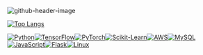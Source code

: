 ![github-header-image](https://github.com/user-attachments/assets/ba0e05be-e833-49d7-ad68-3aafc98e37e7)

<!--
**RobCaamano/RobCaamano** is a ✨ _special_ ✨ repository because its `README.md` (this file) appears on your GitHub profile.

Here are some ideas to get you started:

- 🔭 I’m currently working on ...
- 🌱 I’m currently learning ...
- 👯 I’m looking to collaborate on ...
- 🤔 I’m looking for help with ...
- 💬 Ask me about ...
- 📫 How to reach me: ...
- 😄 Pronouns: ...
- ⚡ Fun fact: ...
-->

[![Top Langs](https://github-readme-stats.vercel.app/api/top-langs/?username=robcaamano&exclude_repo=MLP-vs-CNN-Federal-Reserve-Economic-Data,ResNet50-CNN-Visualization-and-Transfer-Learning&title_color=FFFFFF&bg_color=259890&text_color=FFFFFF)](https://github.com/anuraghazra/github-readme-stats)

<a href="https://www.python.org/" target="_blank"><img src="https://skillicons.dev/icons?i=py" alt="Python"></a><a href="https://www.tensorflow.org/" target="_blank"><img src="https://skillicons.dev/icons?i=tensorflow" alt="TensorFlow"></a><a href="https://pytorch.org/" target="_blank"><img src="https://skillicons.dev/icons?i=pytorch" alt="PyTorch"></a><a href="https://scikit-learn.org/" target="_blank"><img src="https://skillicons.dev/icons?i=sklearn" alt="Scikit-Learn"></a><a href="https://aws.amazon.com/" target="_blank"><img src="https://skillicons.dev/icons?i=aws" alt="AWS"></a><a href="https://www.mysql.com/" target="_blank"><img src="https://skillicons.dev/icons?i=mysql" alt="MySQL"></a><a href="https://www.javascript.com/" target="_blank"><img src="https://skillicons.dev/icons?i=js" alt="JavaScript"></a><a href="https://flask.palletsprojects.com/" target="_blank"><img src="https://skillicons.dev/icons?i=flask" alt="Flask"></a><a href="https://www.linux.org/" target="_blank"><img src="https://skillicons.dev/icons?i=linux" alt="Linux"></a>
